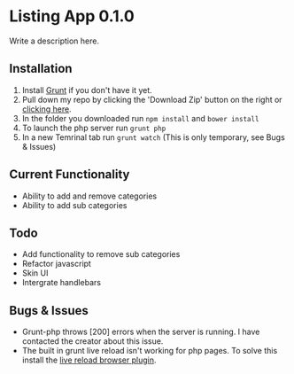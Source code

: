 # Listing App 0.1.0

Write a description here.

## Installation

1. Install [Grunt](http://gruntjs.com/getting-started) if you don't have it yet.
2. Pull down my repo by clicking the 'Download Zip' button on the right or [clicking here](https://github.com/MarioDabrowski/listingapp/archive/master.zip).
3. In the folder you downloaded run `npm install` and `bower install`
4. To launch the php server run `grunt php`
5. In a new Temrinal tab run `grunt watch` (This is only temporary, see Bugs & Issues)

## Current Functionality

- Ability to add and remove categories
- Ability to add sub categories

## Todo

- Add functionality to remove sub categories
- Refactor javascript
- Skin UI
- Intergrate handlebars

## Bugs & Issues

- Grunt-php throws [200] errors when the server is running. I have contacted the creator about this issue.
- The built in grunt live reload isn't working for php pages. To solve this install the [live reload browser plugin](https://chrome.google.com/webstore/detail/livereload/jnihajbhpnppcggbcgedagnkighmdlei?hl=en).
